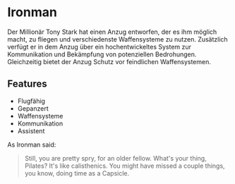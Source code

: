 # Ironman

Der Millionär Tony Stark hat einen Anzug entworfen, der es ihm möglich macht, zu fliegen und verschiedenste Waffensysteme zu nutzen. Zusätzlich verfügt er in dem Anzug über ein hochentwickeltes System zur Kommunikation und Bekämpfung von potenziellen Bedrohungen.
Gleichzeitig bietet der Anzug Schutz vor feindlichen Waffensystemen.

## Features

* Flugfähig
* Gepanzert
* Waffensysteme
* Kommunikation
* Assistent

As Ironman said:

> Still, you are pretty spry, for an older fellow. What's your thing, Pilates?
> It's like calisthenics. You might have missed a couple things, you know, doing time as a Capsicle. 
